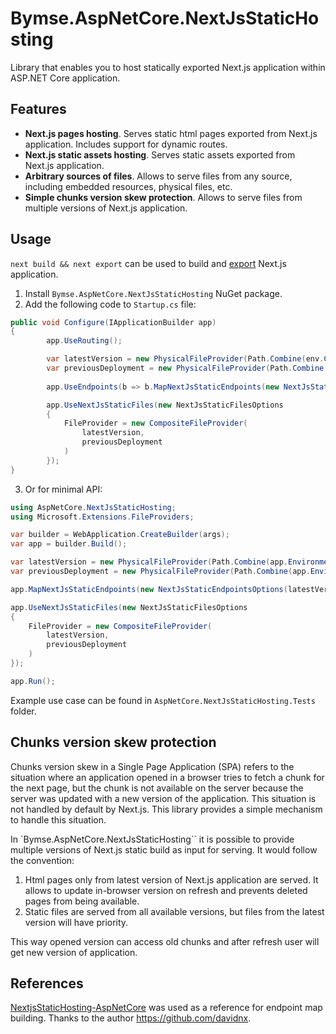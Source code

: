 # Bymse.AspNetCore.NextJsStaticHosting

Library that enables you to host statically exported Next.js application within ASP.NET Core application.

## Features

- **Next.js pages hosting**. Serves static html pages exported from Next.js application. Includes support for dynamic routes.
- **Next.js static assets hosting**. Serves static assets exported from Next.js application.
- **Arbitrary sources of files**. Allows to serve files from any source, including embedded resources, physical files, etc.
- **Simple chunks version skew protection**. Allows to serve files from multiple versions of Next.js application.


## Usage

`next build && next export` can be used to build and [export](https://nextjs.org/docs/pages/building-your-application/deploying/static-exports) Next.js application.


1. Install `Bymse.AspNetCore.NextJsStaticHosting` NuGet package.
2. Add the following code to `Startup.cs` file:

```csharp
public void Configure(IApplicationBuilder app)
{
        app.UseRouting();

        var latestVersion = new PhysicalFileProvider(Path.Combine(env.ContentRootPath, "out", "latest")); 
        var previousDeployment = new PhysicalFileProvider(Path.Combine(env.ContentRootPath, "out", "previous")); // optional
        
        app.UseEndpoints(b => b.MapNextJsStaticEndpoints(new NextJsStaticEndpointsOptions(latestVersion)));

        app.UseNextJsStaticFiles(new NextJsStaticFilesOptions
        {
            FileProvider = new CompositeFileProvider(
                latestVersion,
                previousDeployment
            )
        });
}
```
3. Or for minimal API:
```csharp
using AspNetCore.NextJsStaticHosting;
using Microsoft.Extensions.FileProviders;

var builder = WebApplication.CreateBuilder(args);
var app = builder.Build();

var latestVersion = new PhysicalFileProvider(Path.Combine(app.Environment.ContentRootPath, "out", "latest")); 
var previousDeployment = new PhysicalFileProvider(Path.Combine(app.Environment.ContentRootPath, "out", "previous")); // optional

app.MapNextJsStaticEndpoints(new NextJsStaticEndpointsOptions(latestVersion));

app.UseNextJsStaticFiles(new NextJsStaticFilesOptions
{
    FileProvider = new CompositeFileProvider(
        latestVersion,
        previousDeployment
    )
});

app.Run();
```

Example use case can be found in `AspNetCore.NextJsStaticHosting.Tests` folder.

## Chunks version skew protection

Chunks version skew in a Single Page Application (SPA) refers to the situation where an application opened in a browser tries to fetch a chunk for the next page, but the chunk is not available on the server because the server was updated with a new version of the application. This situation is not handled by default by Next.js. This library provides a simple mechanism to handle this situation.

In `Bymse.AspNetCore.NextJsStaticHosting`` it is possible to provide multiple versions of Next.js static build as input for serving. It would follow the convention:

1. Html pages only from latest version of Next.js application are served. It allows to update in-browser version on refresh and prevents deleted pages from being available.
2. Static files are served from all available versions, but files from the latest version will have priority.

This way opened version can access old chunks and after refresh user will get new version of application.

## References

[NextjsStaticHosting-AspNetCore](https://github.com/davidnx/NextjsStaticHosting-AspNetCore) was used as a reference for endpoint map building. Thanks to the author https://github.com/davidnx.